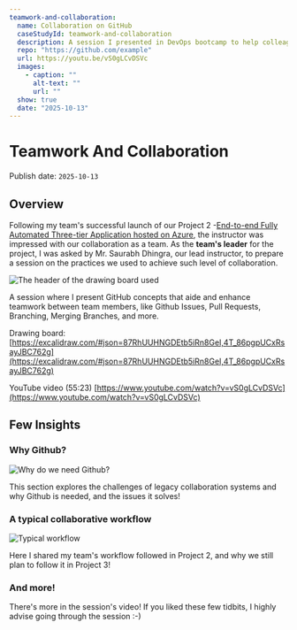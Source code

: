 ```yaml
---
teamwork-and-collaboration:
  name: Collaboration on GitHub
  caseStudyId: teamwork-and-collaboration
  description: A session I presented in DevOps bootcamp to help colleagues on how to efficiently collaboarate on GitHub.
  repo: "https://github.com/example"
  url: https://youtu.be/vS0gLCvDSVc
  images:
    - caption: ""
      alt-text: ""
      url: ""
  show: true
  date: "2025-10-13"
---
```


# Teamwork And Collaboration

Publish date: `2025-10-13`

## Overview

Following my team's successful launch of our Project 2 -[End-to-end Fully Automated Three-tier Application hosted on Azure](https://github.com/aliAljaffer/e2e-automated-deployment-azure-app), the instructor was impressed with our collaboration as a team. As the **team's leader** for the project, I was asked by Mr. Saurabh Dhingra, our lead instructor, to prepare a session on the practices we used to achieve such level of collaboration.

![The header of the drawing board used](https://alialjaffer-website.s3.me-south-1.amazonaws.com/images/teamwork-and-collaboration/header.png)

A session where I present GitHub concepts that aide and enhance teamwork between team members, like Github Issues, Pull Requests, Branching, Merging Branches, and more.

Drawing board: [https://excalidraw.com/#json=87RhUUHNGDEtb5iRn8GeI,4T_86pgpUCxRsayJBC762g](https://excalidraw.com/#json=87RhUUHNGDEtb5iRn8GeI,4T_86pgpUCxRsayJBC762g)

YouTube video (55:23) [https://www.youtube.com/watch?v=vS0gLCvDSVc](https://www.youtube.com/watch?v=vS0gLCvDSVc)

## Few Insights

### Why Github?

![Why do we need Github?](https://alialjaffer-website.s3.me-south-1.amazonaws.com/images/teamwork-and-collaboration/why-github.png)

This section explores the challenges of legacy collaboration systems and why Github is needed, and the issues it solves!

### A typical collaborative workflow

![Typical workflow](https://alialjaffer-website.s3.me-south-1.amazonaws.com/images/teamwork-and-collaboration/workflow.png)

Here I shared my team's workflow followed in Project 2, and why we still plan to follow it in Project 3!

### And more!

There's more in the session's video! If you liked these few tidbits, I highly advise going through the session :-)
